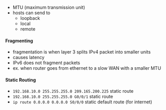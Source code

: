 - MTU (maximum transmission unit)
- hosts can send to 
	- loopback
	- local
	- remote
#### Fragmenting
- fragmentation is when layer 3 splits IPv4 packet into smaller units
- causes latency
- IPv6 does not fragment packets
- ex. when router goes from ethernet to a slow WAN with a smaller MTU

#### Static Routing
- `192.168.10.0 255.255.255.0 209.165.200.225` static route
- `192.168.10.0 255.255.255.0 G0/0/1` static route
- `ip route 0.0.0.0 0.0.0.0 S0/0/0` static default route (for internet)

